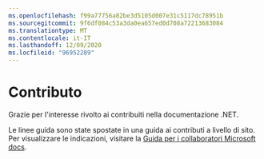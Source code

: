 ```yaml
---
ms.openlocfilehash: f99a77756a82be3d5105d007e31c5117dc78951b
ms.sourcegitcommit: 9f6df084c53a3da0ea657ed0d708a72213683084
ms.translationtype: MT
ms.contentlocale: it-IT
ms.lasthandoff: 12/09/2020
ms.locfileid: "96952289"
---
```

# <a name="contributing"></a>Contributo

Grazie per l'interesse rivolto ai contribuiti nella documentazione .NET.

Le linee guida sono state spostate in una guida ai contributi a livello di sito. Per visualizzare le indicazioni, visitare la [Guida per i collaboratori Microsoft docs](https://docs.microsoft.com/contribute/dotnet/dotnet-contribute).
